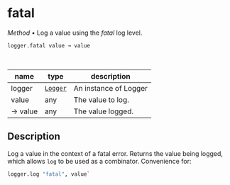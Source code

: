 # fatal

_Method_ &bull; Log a value using the _fatal_ log level.

<pre><code>logger.fatal&nbsp;value &rarr; value</code></pre>
<br>

| name | type | description |
|------|------|-------------|
|logger|[`Logger`][Logger]|An instance of Logger|
|value|any|The value to log.|
|&rarr; value|any|The value logged.|


## Description

Log a value in the context of a fatal error. Returns the value being logged, which allows `log` to be used as a combinator. Convenience for:

```coffeescript
logger.log "fatal", value`
```


[Logger]: /reference/types/logger/index.md